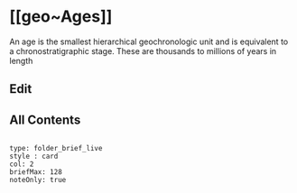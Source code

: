 # [[geo~Ages]] 

An age is the smallest hierarchical geochronologic unit and is equivalent to a chronostratigraphic stage. These are thousands to millions of years in length

## Edit

## All Contents

```folderv
```

```ccard
type: folder_brief_live
style : card
col: 2
briefMax: 128
noteOnly: true
```

